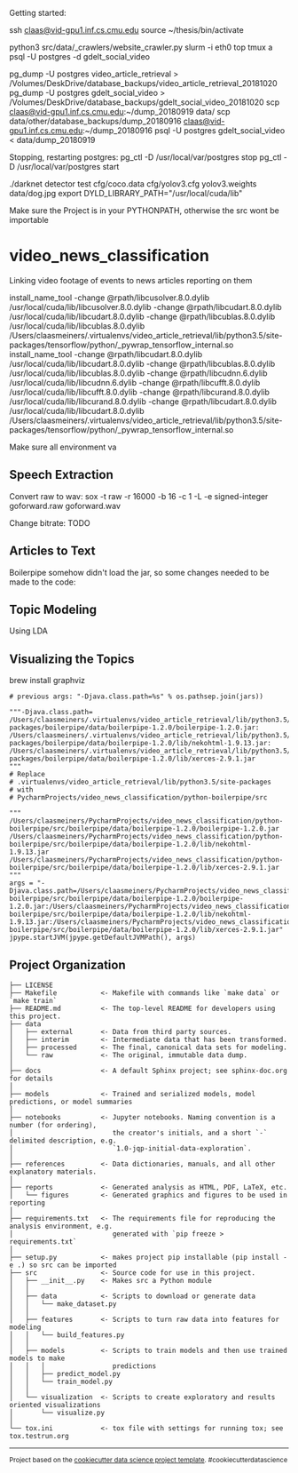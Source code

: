 
Getting started:

ssh claas@vid-gpu1.inf.cs.cmu.edu
source ~/thesis/bin/activate

python3 src/data/_crawlers/website_crawler.py
slurm -i eth0
top
tmux a
psql -U postgres -d gdelt_social_video

pg_dump -U postgres video_article_retrieval > /Volumes/DeskDrive/database_backups/video_article_retrieval_20181020
pg_dump -U postgres gdelt_social_video > /Volumes/DeskDrive/database_backups/gdelt_social_video_20181020
scp claas@vid-gpu1.inf.cs.cmu.edu:~/dump_20180919 data/
scp data/other/database_backups/dump_20180916 claas@vid-gpu1.inf.cs.cmu.edu:~/dump_20180916
psql -U postgres gdelt_social_video < data/dump_20180919

Stopping, restarting postgres:
pg_ctl -D /usr/local/var/postgres stop
pg_ctl -D /usr/local/var/postgres start

./darknet detector test cfg/coco.data cfg/yolov3.cfg yolov3.weights data/dog.jpg
export DYLD_LIBRARY_PATH="/usr/local/cuda/lib"

Make sure the Project is in your PYTHONPATH, otherwise the src wont be importable

video_news_classification
==============================

Linking video footage of events to news articles reporting on them

install_name_tool -change @rpath/libcusolver.8.0.dylib /usr/local/cuda/lib/libcusolver.8.0.dylib -change @rpath/libcudart.8.0.dylib /usr/local/cuda/lib/libcudart.8.0.dylib -change @rpath/libcublas.8.0.dylib /usr/local/cuda/lib/libcublas.8.0.dylib /Users/claasmeiners/.virtualenvs/video_article_retrieval/lib/python3.5/site-packages/tensorflow/python/_pywrap_tensorflow_internal.so
install_name_tool -change @rpath/libcudart.8.0.dylib /usr/local/cuda/lib/libcudart.8.0.dylib -change @rpath/libcublas.8.0.dylib /usr/local/cuda/lib/libcublas.8.0.dylib -change @rpath/libcudnn.6.dylib /usr/local/cuda/lib/libcudnn.6.dylib -change @rpath/libcufft.8.0.dylib /usr/local/cuda/lib/libcufft.8.0.dylib -change @rpath/libcurand.8.0.dylib /usr/local/cuda/lib/libcurand.8.0.dylib -change @rpath/libcudart.8.0.dylib /usr/local/cuda/lib/libcudart.8.0.dylib /Users/claasmeiners/.virtualenvs/video_article_retrieval/lib/python3.5/site-packages/tensorflow/python/_pywrap_tensorflow_internal.so

Make sure all environment va

Speech Extraction
-----------------

Convert raw to wav:
sox -t raw -r 16000 -b 16 -c 1 -L -e signed-integer goforward.raw goforward.wav

Change bitrate:
TODO

Articles to Text
----------------

Boilerpipe somehow didn't load the jar, so some changes needed to be made to the code:

Topic Modeling
--------------

Using LDA

Visualizing the Topics
----------------------

brew install graphviz

    # previous args: "-Djava.class.path=%s" % os.pathsep.join(jars))

    """-Djava.class.path=
    /Users/claasmeiners/.virtualenvs/video_article_retrieval/lib/python3.5/site-packages/boilerpipe/data/boilerpipe-1.2.0/boilerpipe-1.2.0.jar:
    /Users/claasmeiners/.virtualenvs/video_article_retrieval/lib/python3.5/site-packages/boilerpipe/data/boilerpipe-1.2.0/lib/nekohtml-1.9.13.jar:
    /Users/claasmeiners/.virtualenvs/video_article_retrieval/lib/python3.5/site-packages/boilerpipe/data/boilerpipe-1.2.0/lib/xerces-2.9.1.jar
    """
    # Replace
    # .virtualenvs/video_article_retrieval/lib/python3.5/site-packages
    # with
    # PycharmProjects/video_news_classification/python-boilerpipe/src

    """
    /Users/claasmeiners/PycharmProjects/video_news_classification/python-boilerpipe/src/boilerpipe/data/boilerpipe-1.2.0/boilerpipe-1.2.0.jar
    /Users/claasmeiners/PycharmProjects/video_news_classification/python-boilerpipe/src/boilerpipe/data/boilerpipe-1.2.0/lib/nekohtml-1.9.13.jar
    /Users/claasmeiners/PycharmProjects/video_news_classification/python-boilerpipe/src/boilerpipe/data/boilerpipe-1.2.0/lib/xerces-2.9.1.jar
    """
    args = "-Djava.class.path=/Users/claasmeiners/PycharmProjects/video_news_classification/python-boilerpipe/src/boilerpipe/data/boilerpipe-1.2.0/boilerpipe-1.2.0.jar:/Users/claasmeiners/PycharmProjects/video_news_classification/python-boilerpipe/src/boilerpipe/data/boilerpipe-1.2.0/lib/nekohtml-1.9.13.jar:/Users/claasmeiners/PycharmProjects/video_news_classification/python-boilerpipe/src/boilerpipe/data/boilerpipe-1.2.0/lib/xerces-2.9.1.jar"
    jpype.startJVM(jpype.getDefaultJVMPath(), args)

Project Organization
------------

    ├── LICENSE
    ├── Makefile           <- Makefile with commands like `make data` or `make train`
    ├── README.md          <- The top-level README for developers using this project.
    ├── data
    │   ├── external       <- Data from third party sources.
    │   ├── interim        <- Intermediate data that has been transformed.
    │   ├── processed      <- The final, canonical data sets for modeling.
    │   └── raw            <- The original, immutable data dump.
    │
    ├── docs               <- A default Sphinx project; see sphinx-doc.org for details
    │
    ├── models             <- Trained and serialized models, model predictions, or model summaries
    │
    ├── notebooks          <- Jupyter notebooks. Naming convention is a number (for ordering),
    │                         the creator's initials, and a short `-` delimited description, e.g.
    │                         `1.0-jqp-initial-data-exploration`.
    │
    ├── references         <- Data dictionaries, manuals, and all other explanatory materials.
    │
    ├── reports            <- Generated analysis as HTML, PDF, LaTeX, etc.
    │   └── figures        <- Generated graphics and figures to be used in reporting
    │
    ├── requirements.txt   <- The requirements file for reproducing the analysis environment, e.g.
    │                         generated with `pip freeze > requirements.txt`
    │
    ├── setup.py           <- makes project pip installable (pip install -e .) so src can be imported
    ├── src                <- Source code for use in this project.
    │   ├── __init__.py    <- Makes src a Python module
    │   │
    │   ├── data           <- Scripts to download or generate data
    │   │   └── make_dataset.py
    │   │
    │   ├── features       <- Scripts to turn raw data into features for modeling
    │   │   └── build_features.py
    │   │
    │   ├── models         <- Scripts to train models and then use trained models to make
    │   │   │                 predictions
    │   │   ├── predict_model.py
    │   │   └── train_model.py
    │   │
    │   └── visualization  <- Scripts to create exploratory and results oriented visualizations
    │       └── visualize.py
    │
    └── tox.ini            <- tox file with settings for running tox; see tox.testrun.org


--------

<p><small>Project based on the <a target="_blank" href="https://drivendata.github.io/cookiecutter-data-science/">cookiecutter data science project template</a>. #cookiecutterdatascience</small></p>
